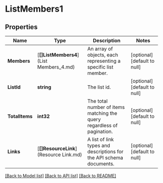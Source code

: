 # ListMembers1

## Properties
Name | Type | Description | Notes
------------ | ------------- | ------------- | -------------
**Members** | [**[]ListMembers4**](List Members_4.md) | An array of objects, each representing a specific list member. | [optional] [default to null]
**ListId** | **string** | The list id. | [optional] [default to null]
**TotalItems** | **int32** | The total number of items matching the query regardless of pagination. | [optional] [default to null]
**Links** | [**[]ResourceLink**](Resource Link.md) | A list of link types and descriptions for the API schema documents. | [optional] [default to null]

[[Back to Model list]](../README.md#documentation-for-models) [[Back to API list]](../README.md#documentation-for-api-endpoints) [[Back to README]](../README.md)

